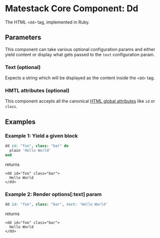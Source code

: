 # Matestack Core Component: Dd

The HTML `<dd>` tag, implemented in Ruby.

## Parameters

This component can take various optional configuration params and either yield content or display what gets passed to the `text` configuration param.

### Text \(optional\)

Expects a string which will be displayed as the content inside the `<dd>` tag.

### HMTL attributes \(optional\)

This component accepts all the canonical [HTML global attributes](https://www.w3schools.com/tags/ref_standardattributes.asp) like `id` or `class`.

## Examples

### Example 1: Yield a given block

```ruby
dd id: "foo", class: "bar" do
  plain 'Hello World'
end
```

returns

```markup
<dd id="foo" class="bar">
  Hello World
</dd>
```

### Example 2: Render options\[:text\] param

```ruby
dd id: "foo", class: "bar", text: 'Hello World'
```

returns

```markup
<dd id="foo" class="bar">
  Hello World
</dd>
```

